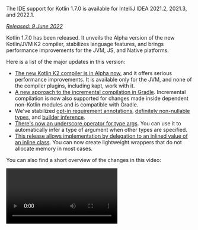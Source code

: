 [//]: # (title: What's new in Kotlin 1.7.0)

<microformat>
   <p>The IDE support for Kotlin 1.7.0 is available for IntelliJ IDEA 2021.2, 2021.3, and 2022.1.</p>
</microformat>

_[Released: 9 June 2022](releases.md#release-details)_

Kotlin 1.7.0 has been released. It unveils the Alpha version of the new Kotlin/JVM K2 compiler, stabilizes language
features, and brings performance improvements for the JVM, JS, and Native platforms.

Here is a list of the major updates in this version:

* [The new Kotlin K2 compiler is in Alpha now](#new-kotlin-k2-compiler-for-the-jvm-in-alpha), and it offers serious
  performance improvements. It is available only for the JVM, and none of the compiler plugins, including kapt, work with it.
* [A new approach to the incremental compilation in Gradle](#a-new-approach-to-incremental-compilation). Incremental
  compilation is now also supported for changes made inside dependent non-Kotlin modules and is compatible with Gradle.
* We've stabilized [opt-in requirement annotations](#stable-opt-in-requirements), [definitely non-nullable types](#stable-definitely-non-nullable-types),
  and [builder inference](#stable-builder-inference).
* [There's now an underscore operator for type args](#underscore-operator-for-type-arguments). You can use it to
  automatically infer a type of argument when other types are specified.
* [This release allows implementation by delegation to an inlined value of an inline class](#allow-implementation-by-delegation-to-an-inlined-value-of-an-inline-class). You can now create
  lightweight wrappers that do not allocate memory in most cases.

You can also find a short overview of the changes in this video:

<video href="54WEfLKtCGk" title="What's new in Kotlin 1.7.0"/>

## New Kotlin K2 compiler for the JVM in Alpha

This Kotlin release introduces the **Alpha** version of the new Kotlin K2 compiler. The new compiler aims to speed up
the development of new language features, unify all of the platforms Kotlin supports, bring performance improvements, and
provide an API for compiler extensions.

We've already published some detailed explanations of our new compiler and its benefits:

* [The Road to the New Kotlin Compiler](https://www.youtube.com/watch?v=iTdJJq_LyoY)
* [K2 Compiler: a Top-Down View](https://www.youtube.com/watch?v=db19VFLZqJM)

It's important to point out that with the Alpha version of the new K2 compiler we were primarily focused on performance
improvements, and it only works with JVM projects. It doesn't support Kotlin/JS, Kotlin/Native, or other multi-platform
projects, and none of compiler plugins, including [kapt](kapt.md), work with it.

Our benchmarks show some outstanding results on our internal projects:

| Project       | Current Kotlin compiler performance | New K2 Kotlin compiler performance | Performance boost |
|---------------|-------------------------------------|------------------------------------|-------------------|
| Kotlin        | 2.2 KLOC/s                          | 4.8 KLOC/s                         | ~ x2.2            |
| YouTrack      | 1.8 KLOC/s                          | 4.2 KLOC/s                         | ~ x2.3            |
| IntelliJ IDEA | 1.8 KLOC/s                          | 3.9 KLOC/s                         | ~ x2.2            |
| Space         | 1.2 KLOC/s                          | 2.8 KLOC/s                         | ~ x2.3            |

> The KLOC/s performance numbers stand for the number of thousands of lines of code that the compiler processes per
> second.
>
> {type="tip"}

You can check out the performance boost on your JVM projects and compare it with the results of the old compiler. To
enable the Kotlin K2 compiler, use the following compiler option:

```bash
-Xuse-k2
```

Also, the K2 compiler [includes a number of bugfixes](https://youtrack.jetbrains.com/issues/KT?q=tag:%20FIR-preview-qa%20%23Resolved).
Please note that even issues with **State: Open** from this list are in fact fixed in K2.

The next Kotlin releases will improve the stability of the K2 compiler and provide more features, so stay tuned!

If you face any performance issues with the Kotlin K2 compiler, please [report them to our issue tracker](https://kotl.in/issue).

## Language

Kotlin 1.7.0 introduces support for implementation by delegation and a new underscore operator for type arguments. It
also stabilizes several language features introduced as previews in previous releases:

* [Implementation by delegation to inlined value of inline class](#allow-implementation-by-delegation-to-an-inlined-value-of-an-inline-class)
* [Underscore operator for type arguments](#underscore-operator-for-type-arguments)
* [Stable builder inference](#stable-builder-inference)
* [Stable opt-in requirements](#stable-opt-in-requirements)
* [Stable definitely non-nullable types](#stable-definitely-non-nullable-types)

### Allow implementation by delegation to an inlined value of an inline class

If you want to create a lightweight wrapper for a value or class instance, it's necessary to implement all interface
methods by hand. Implementation by delegation solves this issue, but it did not work with inline classes before 1.7.0.
This restriction has been removed, so you can now create lightweight wrappers that do not allocate memory in most cases.

```kotlin
interface Bar {
    fun foo() = "foo"
}

@JvmInline
value class BarWrapper(val bar: Bar): Bar by bar

fun main() {
    val bw = BarWrapper(object: Bar {})
    println(bw.foo())
}
```

### Underscore operator for type arguments

Kotlin 1.7.0 introduces an underscore operator, `_`, for type arguments. You can use it to automatically infer a type
argument when other types are specified:

```kotlin
abstract class SomeClass<T> {
    abstract fun execute(): T
}

class SomeImplementation : SomeClass<String>() {
    override fun execute(): String = "Test"
}

class OtherImplementation : SomeClass<Int>() {
    override fun execute(): Int = 42
}

object Runner {
    inline fun <reified S: SomeClass<T>, T> run(): T {
        return S::class.java.getDeclaredConstructor().newInstance().execute()
    }
}

fun main() {
    // T is inferred as String because SomeImplementation derives from SomeClass<String>
    val s = Runner.run<SomeImplementation, _>()
    assert(s == "Test")

    // T is inferred as Int because OtherImplementation derives from SomeClass<Int>
    val n = Runner.run<OtherImplementation, _>()
    assert(n == 42)
}
```

> You can use the underscore operator in any position in the variables list to infer a type argument.
>
{type="note"}

### Stable builder inference

Builder inference is a special kind of type inference that is useful when calling generic builder functions. It helps
the compiler infer the type arguments of a call using the type information about other calls inside its lambda argument.

Starting with 1.7.0, builder inference is automatically activated if a regular type inference cannot get enough
information about a type without specifying the `-Xenable-builder-inference` compiler option, which
was [introduced in 1.6.0](whatsnew16.md#changes-to-builder-inference).

[Learn how to write custom generic builders](using-builders-with-builder-inference.md).

### Stable opt-in requirements

[Opt-in requirements](opt-in-requirements.md) are now [Stable](components-stability.md) and do not require
additional compiler configuration.

Before 1.7.0, the opt-in feature itself required the argument `-opt-in=kotlin.RequiresOptIn` to avoid a warning. It no
longer requires this; however, you can still use the compiler argument `-opt-in` to opt-in for other
annotations, [module-wide](opt-in-requirements.md#module-wide-opt-in).

### Stable definitely non-nullable types

In Kotlin 1.7.0, definitely non-nullable types have been promoted to [Stable](components-stability.md). They provide
better interoperability when extending generic Java classes and interfaces.

You can mark a generic type parameter as definitely non-nullable at the use site with the new syntax `T & Any`. The
syntactic form comes from the notation for [intersection types](https://en.wikipedia.org/wiki/Intersection_type) and is
now limited to a type parameter with nullable upper bounds on the left side of `&` and a non-nullable `Any` on the right
side:

```kotlin
fun <T> elvisLike(x: T, y: T & Any): T & Any = x ?: y

fun main() {
    // OK
    elvisLike<String>("", "").length
    // Error: 'null' cannot be a value of a non-null type
    elvisLike<String>("", null).length

    // OK
    elvisLike<String?>(null, "").length
    // Error: 'null' cannot be a value of a non-null type
    elvisLike<String?>(null, null).length
}
```

Learn more about definitely non-nullable types
in [this KEEP](https://github.com/Kotlin/KEEP/blob/master/proposals/definitely-non-nullable-types.md).

## Kotlin/JVM

This release brings performance improvements for the Kotlin/JVM compiler and a new compiler option. Additionally,
callable references to functional interface constructors have become Stable. Note that since 1.7.0, the default target
version for Kotlin/JVM compilations is `1.8`.

* [Compiler performance optimizations](#compiler-performance-optimizations)
* [New compiler option `-Xjdk-release`](#new-compiler-option-xjdk-release)
* [Stable callable references to functional interface constructors](#stable-callable-references-to-functional-interface-constructors)
* [Removed the JVM target version 1.6](#removed-jvm-target-version-1-6)

### Compiler performance optimizations

Kotlin 1.7.0 introduces performance improvements for the Kotlin/JVM compiler. According to our benchmarks, compilation
time has been [reduced by 10% on average](https://youtrack.jetbrains.com/issue/KT-48233/Switching-to-JVM-IR-backend-increases-compilation-time-by-more-t#focus=Comments-27-6114542.0-0)
compared to Kotlin 1.6.0. Projects with lots of usages of inline functions, for
example, [projects using `kotlinx.html`](https://youtrack.jetbrains.com/issue/KT-51416/Compilation-of-kotlinx-html-DSL-should-still-be-faster),
will compile faster thanks to the improvements to the bytecode postprocessing.

### New compiler option: -Xjdk-release

Kotlin 1.7.0 presents a new compiler option, `-Xjdk-release`. This option is similar to
the [javac's command-line `--release` option](http://openjdk.java.net/jeps/247). The `-Xjdk-release` option controls the
target bytecode version and limits the API of the JDK in the classpath to the specified Java version. For
example, `kotlinc -Xjdk-release=1.8` won't allow referencing `java.lang.Module` even if the JDK in the dependencies is
version 9 or higher.

> This option is [not guaranteed](https://youtrack.jetbrains.com/issue/KT-29974) to be effective for each JDK distribution.
>
{type="note"}

Please leave your feedback
on [this YouTrack ticket](https://youtrack.jetbrains.com/issue/KT-29974/Add-a-compiler-option-Xjdk-release-similar-to-javac-s-release-to).

### Stable callable references to functional interface constructors

[Callable references](reflection.md#callable-references) to functional interface constructors are
now [Stable](components-stability.md). Learn how
to [migrate](fun-interfaces.md#migration-from-an-interface-with-constructor-function-to-a-functional-interface)
from an interface with a constructor function to a functional interface using callable references.

Please report any issues you find in [YouTrack](https://youtrack.jetbrains.com/newissue?project=kt).

### Removed JVM target version 1.6

The default target version for Kotlin/JVM compilations is `1.8`. The `1.6` target has been removed.

Please migrate to JVM target 1.8 or above. Learn how to update the JVM target version for:

* [Gradle](gradle-compiler-options.md#attributes-specific-to-jvm)
* [Maven](maven.md#attributes-specific-to-jvm)
* [The command-line compiler](compiler-reference.md#jvm-target-version)

## Kotlin/Native

Kotlin 1.7.0 includes changes to Objective-C and Swift interoperability and stabilizes features that were introduced in
previous releases. It also brings performance improvements for the new memory manager along with other updates:

* [Performance improvements for the new memory manager](#performance-improvements-for-the-new-memory-manager)
* [Unified compiler plugin ABI with JVM and JS IR backends](#unified-compiler-plugin-abi-with-jvm-and-js-ir-backends)
* [Support for standalone Android executables](#support-for-standalone-android-executables)
* [Interop with Swift async/await: returning `Void` instead of `KotlinUnit`](#interop-with-swift-async-await-returning-void-instead-of-kotlinunit)
* [Prohibited undeclared exceptions through Objective-C bridges](#prohibited-undeclared-exceptions-through-objective-c-bridges)
* [Improved CocoaPods integration](#improved-cocoapods-integration)
* [Overriding of the Kotlin/Native compiler download URL](#overriding-the-kotlin-native-compiler-download-url)

### Performance improvements for the new memory manager

> The new Kotlin/Native memory manager is in [Alpha](components-stability.md).
> It may change incompatibly and require manual migration in the future.
> We would appreciate your feedback in [YouTrack](https://youtrack.jetbrains.com/issue/KT-48525).
>
{type="note"}

The new memory manager is still in Alpha, but it is on its way to becoming [Stable](components-stability.md).
This release delivers significant performance improvements for the new memory manager, especially in garbage
collection (GC). In particular, concurrent implementation of the sweep phase, [introduced in 1.6.20](whatsnew1620.md),
is now enabled by default. This helps reduce the time the application is paused for GC. The new GC scheduler is better
at choosing the GC frequency, especially for larger heaps.

Also, we've specifically optimized debug binaries, ensuring that the proper optimization level and link-time
optimizations are used in the implementation code of the memory manager. This helped us improve execution time by
roughly 30% for debug binaries on our benchmarks.

Try using the new memory manager in your projects to see how it works, and share your feedback with us
in [YouTrack](https://youtrack.jetbrains.com/issue/KT-48525).

### Unified compiler plugin ABI with JVM and JS IR backends

Starting with Kotlin 1.7.0, the Kotlin Multiplatform Gradle plugin uses the embeddable compiler jar for Kotlin/Native by
default. This [feature was announced in 1.6.0](whatsnew16.md#unified-compiler-plugin-abi-with-jvm-and-js-ir-backends) as
Experimental, and now it's Stable and ready to use.

This improvement is very handy for library authors, as it improves the compiler plugin development experience. Before
this release, you had to provide separate artifacts for Kotlin/Native, but now you can use the same compiler plugin
artifacts for Native and other supported platforms.

> This feature might require plugin developers to take migration steps for their existing plugins.
>
> Learn how to prepare your plugin for the update in
> this [YouTrack issue](https://youtrack.jetbrains.com/issue/KT-48595).
>
{type="warning"}

### Support for standalone Android executables

Kotlin 1.7.0 provides full support for generating standard executables for Android Native targets.
It was [introduced in 1.6.20](whatsnew1620.md#support-for-standalone-android-executables), and now it's enabled
by default.

If you want to roll back to the previous behavior when Kotlin/Native generated shared libraries, use the following
setting:

```kotlin
binaryOptions["androidProgramType"] = "nativeActivity"
```

### Interop with Swift async/await: returning Void instead of KotlinUnit

Kotlin `suspend` functions now return the `Void` type instead of `KotlinUnit` in Swift. This is the result of the
improved interop with Swift's `async`/`await`. This feature
was [introduced in 1.6.20](whatsnew1620.md#interop-with-swift-async-await-returning-void-instead-of-kotlinunit),
and this release enables this behavior by default.

You don't need to use the `kotlin.native.binary.unitSuspendFunctionObjCExport=proper` property anymore to return the
proper type for such functions.

### Prohibited undeclared exceptions through Objective-C bridges

When you call Kotlin code from Swift/Objective-C code (or vice versa) and this code throws an exception, it should be
handled by the code where the exception occurred, unless you specifically allowed the forwarding of exceptions between
languages with proper conversion (for example, using the `@Throws` annotation).

Previously, Kotlin had another unintended behavior where undeclared exceptions could "leak" from one language to another
in some cases. Kotlin 1.7.0 fixes that issue, and now such cases lead to program termination.

So, for example, if you have a `{ throw Exception() }` lambda in Kotlin and call it from Swift, in Kotlin 1.7.0 it will
terminate as soon as the exception reaches the Swift code. In previous Kotlin versions, such an exception could leak to
the Swift code.

The `@Throws` annotation continues to work as before.

### Improved CocoaPods integration

Starting with Kotlin 1.7.0, you no longer need to install the `cocoapods-generate` plugin if you want to integrate
CocoaPods in your projects.

Previously, you needed to install both the CocoaPods dependency manager and the `cocoapods-generate` plugin to use
CocoaPods, for example, to handle [iOS dependencies](multiplatform-ios-dependencies.md#with-cocoapods) in
Kotlin Multiplatform Mobile projects.

Now setting up the CocoaPods integration is easier, and we've resolved the issue when `cocoapods-generate` couldn't be
installed on Ruby 3 and later. Now the newest Ruby versions that work better on Apple M1 are also supported.

See how to set up
the [initial CocoaPods integration](native-cocoapods.md#set-up-an-environment-to-work-with-cocoapods).

### Overriding the Kotlin/Native compiler download URL

Starting with Kotlin 1.7.0, you can customize the download URL for the Kotlin/Native compiler. This is useful when
external links on the CI are forbidden.

To override the default base URL `https://download.jetbrains.com/kotlin/native/builds`, use the following Gradle
property:

```none
kotlin.native.distribution.baseDownloadUrl=https://example.com
```

> The downloader will append the native version and target OS to this base URL to ensure it downloads the actual
> compiler distribution.
>
{type="note"}

## Kotlin/JS

Kotlin/JS is receiving further improvements to the [JS IR compiler backend](js-ir-compiler.md) along with other updates
that can make your development experience better:

* [Performance improvements for the new IR backend](#performance-improvements-for-the-new-ir-backend)
* [Minification for member names when using IR](#minification-for-member-names-when-using-ir)
* [Support for older browsers via polyfills in the IR backend](#support-for-older-browsers-via-polyfills-in-the-ir-backend)
* [Dynamically load JavaScript modules from js expressions](#dynamically-load-javascript-modules-from-js-expressions)
* [Specify environment variables for JavaScript test runners](#specify-environment-variables-for-javascript-test-runners)

### Performance improvements for the new IR backend

This release has some major updates that should improve your development experience:

* Incremental compilation performance of Kotlin/JS has been significantly improved. It takes less time to build your JS
  projects. Incremental rebuilds should now be roughly on par with the legacy backend in many cases now.
* The Kotlin/JS final bundle requires less space, as we have significantly reduced the size of the final artifacts.
  We've measured up to a 20% reduction in the production bundle size compared to the legacy backend for some large
  projects.
* Type checking for interfaces has been improved by orders of magnitude.
* Kotlin generates higher-quality JS code

### Minification for member names when using IR

The Kotlin/JS IR compiler now uses its internal information about the relationships of your Kotlin classes and functions
to apply more efficient minification, shortening the names of functions, properties, and classes. This shrinks the
resulting bundled applications.

This type of minification is automatically applied when you build your Kotlin/JS application in production mode and is
enabled by default. To disable member name minification, use the `-Xir-minimized-member-names` compiler flag:

```kotlin
kotlin {
    js(IR) {
        compilations.all {
            compileKotlinTask.kotlinOptions.freeCompilerArgs += listOf("-Xir-minimized-member-names=false")
        }
    }
}
```

### Support for older browsers via polyfills in the IR backend

The IR compiler backend for Kotlin/JS now includes the same polyfills as the legacy backend. This allows code compiled
with the new compiler to run in older browsers that do not support all the methods from ES2015 used by the Kotlin
standard library. Only those polyfills actually used by the project are included in the final bundle, which minimizes
their potential impact on the bundle size.

This feature is enabled by default when using the IR compiler, and you don't need to configure it.

### Dynamically load JavaScript modules from js expressions

When working with the JavaScript modules, most applications use static imports, whose use is covered with
the [JavaScript module integration](js-modules.md). However, Kotlin/JS was missing a mechanism to load JavaScript
modules dynamically at runtime in your applications.

Starting with Kotlin 1.7.0, the `import` statement from JavaScript is supported in `js` blocks, allowing you to
dynamically bring packages into your application at runtime:

```kotlin
val myPackage = js("import('my-package')")
```

### Specify environment variables for JavaScript test runners

To tune Node.js package resolution or pass external information to Node.js tests, you can now specify environment
variables used by the JavaScript test runners. To define an environment variable, use the `environment()` function with
a key-value pair inside the `testTask` block in your build script:

```kotlin
kotlin {
    js {
        nodejs {
            testTask {
                environment("key", "value")
            }
        }
    }
}
```

## Standard library

In Kotlin 1.7.0, the standard library has received a range of changes and improvements. They introduce new features,
stabilize experimental ones, and unify support for named capturing groups for Native, JS, and the JVM:

* [min() and max() collection functions return as non-nullable](#min-and-max-collection-functions-return-as-non-nullable)
* [Regular expression matching at specific indices](#regular-expression-matching-at-specific-indices)
* [Extended support of previous language and API versions](#extended-support-for-previous-language-and-api-versions)
* [Access to annotations via reflection](#access-to-annotations-via-reflection)
* [Stable deep recursive functions](#stable-deep-recursive-functions)
* [Time marks based on inline classes for default time source](#time-marks-based-on-inline-classes-for-default-time-source)
* [New experimental extension functions for Java Optionals](#new-experimental-extension-functions-for-java-optionals)
* [Support for named capturing groups in JS and Native](#support-for-named-capturing-groups-in-js-and-native)

### min() and max() collection functions return as non-nullable

In [Kotlin 1.4.0](whatsnew14.md), we renamed the `min()` and `max()` collection functions to `minOrNull()`
and `maxOrNull()`. These new names better reflect their behavior – returning null if the receiver collection is empty.
It also helped align the functions' behavior with naming conventions used throughout the Kotlin collections API.

The same was true of `minBy()`, `maxBy()`, `minWith()`, and `maxWith()`, which all got their *OrNull() synonyms in
Kotlin 1.4.0. Older functions affected by this change were gradually deprecated.

Kotlin 1.7.0 reintroduces the original function names, but with a non-nullable return type. The new `min()`, `max()`
, `minBy()`, `maxBy()`, `minWith()`, and `maxWith()` functions now strictly return the collection element or throw an
exception.

```kotlin
fun main() {
    val numbers = listOf<Int>()
    println(numbers.maxOrNull()) // "null"
    println(numbers.max()) // "Exception in... Collection is empty."
}
```

### Regular expression matching at specific indices

The `Regex.matchAt()` and `Regex.matchesAt()`
functions, [introduced in 1.5.30](whatsnew1530.md#matching-with-regex-at-a-particular-position), are now Stable. They
provide a way to check whether a regular expression has an exact match at a particular position in a `String`
or `CharSequence`.

`matchesAt()` checks for a match and returns a boolean result:

```kotlin
fun main() {
    val releaseText = "Kotlin 1.7.0 is on its way!"
    // regular expression: one digit, dot, one digit, dot, one or more digits
    val versionRegex = "\\d[.]\\d[.]\\d+".toRegex()

    println(versionRegex.matchesAt(releaseText, 0)) // "false"
    println(versionRegex.matchesAt(releaseText, 7)) // "true"
}
```

`matchAt()` returns the match if it's found, or `null` if it isn't:

```kotlin
fun main() {
    val releaseText = "Kotlin 1.7.0 is on its way!"
    val versionRegex = "\\d[.]\\d[.]\\d+".toRegex()

    println(versionRegex.matchAt(releaseText, 0)) // "null"
    println(versionRegex.matchAt(releaseText, 7)?.value) // "1.7.0"
}
```

We'd be grateful for your feedback on this [YouTrack issue](https://youtrack.jetbrains.com/issue/KT-34021).

### Extended support for previous language and API versions

To support library authors developing libraries that are meant to be consumable in a wide range of previous Kotlin
versions, and to address the increased frequency of major Kotlin releases, we have extended our support for previous
language and API versions.

With Kotlin 1.7.0, we're supporting three previous language and API versions rather than two. This means Kotlin 1.7.0
supports the development of libraries targeting Kotlin versions down to 1.4.0. For more information on backward
compatibility, see [Compatibility modes](compatibility-modes.md).

### Access to annotations via reflection

The `KAnnotatedElement.[findAnnotations()](https://kotlinlang.org/api/latest/jvm/stdlib/kotlin.reflect.full/find-annotations.html)`
extension function, which was first [introduced in 1.6.0](whatsnew16.md#repeatable-annotations-with-runtime-retention-for-1-8-jvm-target),
is now [Stable](components-stability.md). This [reflection](reflection.md)
function returns all annotations of a given type on an element, including individually applied and repeated annotations.

```kotlin
@Repeatable
annotation class Tag(val name: String)

@Tag("First Tag")
@Tag("Second Tag")
fun taggedFunction() {
    println("I'm a tagged function!")
}

fun main() {
    val x = ::taggedFunction
    val foo = x as KAnnotatedElement
    println(foo.findAnnotations<Tag>()) // [@Tag(name=First Tag), @Tag(name=Second Tag)]
}
```

### Stable deep recursive functions

Deep recursive functions have been available as an experimental feature
since [Kotlin 1.4.0](https://blog.jetbrains.com/kotlin/2020/07/kotlin-1-4-rc-debugging-coroutines/#Defining_deep_recursive_functions_using_coroutines),
and they are now [Stable](components-stability.md) in Kotlin 1.7.0. Using `DeepRecursiveFunction`, you can define a
function that keeps its stack on the heap instead of using the actual call stack. This allows you to run very deep
recursive computations. To call a deep recursive function, `invoke` it.

In this example, a deep recursive function is used to calculate the depth of a binary tree recursively. Even though this
sample function calls itself recursively 100,000 times, no `StackOverflowError` is thrown:

```kotlin
class Tree(val left: Tree?, val right: Tree?)

val calculateDepth = DeepRecursiveFunction<Tree?, Int> { t ->
    if (t == null) 0 else maxOf(
        callRecursive(t.left),
        callRecursive(t.right)
    ) + 1
}

fun main() {
    // Generate a tree with a depth of 100_000
    val deepTree = generateSequence(Tree(null, null)) { prev ->
        Tree(prev, null)
    }.take(100_000).last()

    println(calculateDepth(deepTree)) // 100000
}
```

Consider using deep recursive functions in your code where your recursion depth exceeds 1000 calls.

### Time marks based on inline classes for default time source

Kotlin 1.7.0 improves the performance of time measurement functionality by changing the time marks returned
by `TimeSource.Monotonic` into inline value classes. This means that calling functions like `markNow()`, `elapsedNow()`
, `measureTime()`, and `measureTimedValue()` doesn't allocate wrapper classes for their `TimeMark` instances. Especially
when measuring a piece of code that is part of a hot path, this can help minimize the performance impact of the
measurement:

```kotlin
@OptIn(ExperimentalTime::class)
fun main() {
    val mark = TimeSource.Monotonic.markNow() // Returned `TimeMark` is inline class
    val elapsedDuration = mark.elapsedNow()
}
```

> This optimization is only available if the time source from which the `TimeMark` is obtained is statically known to
> be `TimeSource.Monotonic`.
>
{type="note"}

### New experimental extension functions for Java Optionals

Kotlin 1.7.0 comes with new convenience functions that simplify working with `Optional` classes in Java. These new
functions can be used to unwrap and convert optional objects on the JVM and help make working with Java APIs more
concise.

The `getOrNull()`, `getOrDefault()`, and `getOrElse()` extension functions allow you to get the value of an `Optional`
if it's present. Otherwise, you get `null`, a default value, or a value returned by a function, respectively:

```kotlin
val presentOptional = Optional.of("I'm here!")

println(presentOptional.getOrNull())
// "I'm here!"

val absentOptional = Optional.empty<String>()

println(absentOptional.getOrNull())
// null
println(absentOptional.getOrDefault("Nobody here!"))
// "Nobody here!"
println(absentOptional.getOrElse {
    println("Optional was absent!")
    "Default value!"
})
// "Optional was absent!"
// "Default value!"
```

The `toList()`, `toSet()`, and `asSequence()` extension functions convert the value of a present `Optional` to a list,
set, or sequence, or return an empty collection otherwise. The `toCollection()` extension function appends
the `Optional` value to an already existing destination collection:

```kotlin
val presentOptional = Optional.of("I'm here!")
val absentOptional = Optional.empty<String>()
println(presentOptional.toList() + "," + absentOptional.toList())
// ["I'm here!"], []
println(presentOptional.toSet() + "," + absentOptional.toSet())
// ["I'm here!"], []
val myCollection = mutableListOf<String>()
absentOptional.toCollection(myCollection)
println(myCollection)
// []
presentOptional.toCollection(myCollection)
println(myCollection)
// ["I'm here!"]
val list = listOf(presentOptional, absentOptional).flatMap { it.asSequence() }
println(list)
// ["I'm here!"]
```

These extension functions are being introduced as Experimental in Kotlin 1.7.0. You can learn more about `Optional`
extensions in [this KEEP](https://github.com/Kotlin/KEEP/pull/291). As always, we welcome your feedback in
the [Kotlin issue tracker](https://kotl.in/issue).

### Support for named capturing groups in JS and Native

Starting with Kotlin 1.7.0, named capturing groups are supported not only on the JVM, but on the JS and Native platforms
as well.

To give a name to a capturing group, use the (`?<name>group`) syntax in your regular expression. To get the text matched
by a group, call the newly introduced [`MatchGroupCollection.get()`](https://kotlinlang.org/api/latest/jvm/stdlib/kotlin.text/get.html)
function and pass the group name.

#### Retrieve matched group value by name

Consider this example for matching city coordinates. To get a collection of groups matched by the regular expression,
use [`groups`](https://kotlinlang.org/api/latest/jvm/stdlib/kotlin.text/-match-result/groups.html). Compare retrieving a
group's contents by its number (index) and by its name using `value`:

```kotlin
fun main() {
    val regex = "\\b(?<city>[A-Za-z\\s]+),\\s(?<state>[A-Z]{2}):\\s(?<areaCode>[0-9]{3})\\b".toRegex()
    val input = "Coordinates: Austin, TX: 123"
    val match = regex.find(input)!!
    println(match.groups["city"]?.value) // "Austin" — by name
    println(match.groups[2]?.value) // "TX" — by number
}
```

#### Named backreferencing

You can now also use group names when backreferencing groups. Backreferences match the same text that was previously
matched by a capturing group. For this, use the `\k<name>` syntax in your regular expression:

```kotlin
fun backRef() {
    val regex = "(?<title>\\w+), yes \\k<title>".toRegex()
    val match = regex.find("Do you copy? Sir, yes Sir!")!!
    println(match.value) // "Sir, yes Sir"
    println(match.groups["title"]?.value) // "Sir"
}
```

#### Named groups in replacement expressions

Named group references can be used with replacement expressions. Consider
the [`replace()`](https://kotlinlang.org/api/latest/jvm/stdlib/kotlin.text/-regex/replace.html) function that substitutes all
occurrences of the specified regular expression in the input with a replacement expression, and
the [`replaceFirst()`](https://kotlinlang.org/api/latest/jvm/stdlib/kotlin.text/-regex/replace-first.html) function that
swaps the first match only.

Occurrences of `${name}` in the replacement string are substituted with the subsequences corresponding to the captured
groups with the specified name. You can compare replacements in group references by name and index:

```kotlin
fun dateReplace() {
    val dateRegex = Regex("(?<dd>\\d{2})-(?<mm>\\d{2})-(?<yyyy>\\d{4})")
    val input = "Date of birth: 27-04-2022"
    println(dateRegex.replace(input, "\${yyyy}-\${mm}-\${dd}")) // "Date of birth: 2022-04-27" — by name
    println(dateRegex.replace(input, "\$3-\$2-\$1")) // "Date of birth: 2022-04-27" — by number
}
```

## Gradle

This release introduces new build reports, support for Gradle plugin variants, new statistics in kapt, and a lot more:

* [A new approach to incremental compilation](#a-new-approach-to-incremental-compilation)
* [New build reports for tracking compiler performance](#build-reports-for-kotlin-compiler-tasks)
* [Changes to the minimum supported versions of Gradle and the Android Gradle plugin](#bumping-minimum-supported-versions)
* [Support for Gradle plugin variants](#support-for-gradle-plugin-variants)
* [Updates in the Kotlin Gradle plugin API](#updates-in-the-kotlin-gradle-plugin-api)
* [Availability of the sam-with-receiver plugin via the plugins API](#the-sam-with-receiver-plugin-is-available-via-the-plugins-api)
* [Changes in compile tasks](#changes-in-compile-tasks)
* [New statistics of generated files by each annotation processor in kapt](#statistics-of-generated-files-by-each-annotation-processor-in-kapt)
* [Deprecation of the kotlin.compiler.execution.strategy system property](#deprecation-of-the-kotlin-compiler-execution-strategy-system-property)
* [Removal of deprecated options, methods, and plugins](#removal-of-deprecated-options-methods-and-plugins)

### A new approach to incremental compilation

> The new approach to incremental compilation is [Experimental](components-stability.md). It may be dropped or changed at any time.
> Opt-in is required (see the details below). We encourage you to use it only for evaluation purposes, and we would
> appreciate your feedback in [YouTrack](https://youtrack.jetbrains.com/issues/KT).
>
{type="warning"}

In Kotlin 1.7.0, we've reworked incremental compilation for cross-module changes. Now incremental compilation is also
supported for changes made inside dependent non-Kotlin modules, and it is compatible with
the [Gradle build cache](https://docs.gradle.org/current/userguide/build_cache.html). Support for compilation avoidance
has also been improved.

We expect you'll see the most significant benefit of the new approach if you use the build cache or frequently make
changes in non-Kotlin Gradle modules. Our tests for the Kotlin project on the `kotlin-gradle-plugin` module show an
improvement of greater than 80% for the changes after the cache hit.

To try this new approach, set the following option in your `gradle.properties`:

```none
kotlin.incremental.useClasspathSnapshot=true
```

> The new approach to incremental compilation is currently available for the JVM backend in the Gradle build system
> only.
>
{type="note"}

Learn how the new approach to incremental compilation is implemented under the hood in
[this blog post](https://blog.jetbrains.com/kotlin/2022/07/a-new-approach-to-incremental-compilation-in-kotlin/).

Our plan is to stabilize this technology and add support for other backends (JS, for instance) and build systems. We'd
appreciate your reports in [YouTrack](https://youtrack.jetbrains.com/issues/KT) about any issues or strange behavior you
encounter in this compilation scheme. Thank you!

The Kotlin team is very grateful to [Ivan Gavrilovic](https://github.com/gavra0), [Hung Nguyen](https://github.com/hungvietnguyen),
[Cédric Champeau](https://github.com/melix), and other external contributors for their help.

### Build reports for Kotlin compiler tasks

> Kotlin build reports are [Experimental](components-stability.md). They may be dropped or changed at any time.
> Opt-in is required (see details below). Use them only for evaluation purposes. We appreciate your feedback on them
> in [YouTrack](https://youtrack.jetbrains.com/issues/KT).
>
{type="warning"}

Kotlin 1.7.0 introduces build reports that help track compiler performance. Reports contain the durations of different
compilation phases and reasons why compilation couldn't be incremental.

Build reports come in handy when you want to investigate issues with compiler tasks, for example:

* When the Gradle build takes too much time and you want to understand the root cause of the poor performance.
* When the compilation time for the same project differs, sometimes taking seconds, sometimes taking minutes.

To enable build reports, declare where to save the build report output in `gradle.properties`:

```none
kotlin.build.report.output=file
```

The following values (and their combinations) are available:

* `file` saves build reports in a local file.
* `build_scan` saves build reports in the `custom values` section of the [build scan](https://scans.gradle.com/).

  > The Gradle Enterprise plugin limits the number of custom values and their length. In big projects, some values could
  be lost.
  >
  {type="note"}

* `http` posts build reports using HTTP(S). The POST method sends metrics in the JSON format. Data may change from version
  to version. You can see the current version of the sent data in the [Kotlin repository](https://github.com/JetBrains/kotlin/blob/master/libraries/tools/kotlin-gradle-plugin/src/common/kotlin/org/jetbrains/kotlin/gradle/report/data/GradleCompileStatisticsData.kt).

There are two common cases that analyzing build reports for long-running compilations can help you resolve:

* The build wasn't incremental. Analyze the reasons and fix underlying problems.
* The build was incremental, but took too much time. Try to reorganize source files — split big files, save separate
  classes in different files, refactor large classes, declare top-level functions in different files, and so on.

Learn more about new build reports in [this blog post](https://blog.jetbrains.com/kotlin/2022/06/introducing-kotlin-build-reports/).

You are welcome to try using build reports in your infrastructure. If you have any feedback, encounter any issues, or
want to suggest improvements, please don't hesitate to report them in
our [issue tracker](https://youtrack.jetbrains.com/newIssue). Thank you!

### Bumping minimum supported versions

Starting with Kotlin 1.7.0, the minimum supported Gradle version is 6.7.1. We had
to [raise the version](https://youtrack.jetbrains.com/issue/KT-49733/Bump-minimal-supported-Gradle-version-to-6-7-1) to
support [Gradle plugin variants](#support-for-gradle-plugin-variants) and the new Gradle API. In the future, we should
not have to raise the minimum supported version as often, thanks to the Gradle plugin variants feature.

Also, the minimal supported Android Gradle plugin version is now 3.6.4.

### Support for Gradle plugin variants

Gradle 7.0 introduced a new feature for Gradle plugin authors
— [plugins with variants](https://docs.gradle.org/7.0/userguide/implementing_gradle_plugins.html#plugin-with-variants).
This feature makes it easier to add support for new Gradle features while maintaining compatibility for Gradle versions
below 7.1. Learn more about [variant selection in Gradle](https://docs.gradle.org/current/userguide/variant_model.html).

With Gradle plugin variants, we can ship different Kotlin Gradle plugin variants for different Gradle versions. The goal
is to support the base Kotlin compilation in the `main` variant, which corresponds to the oldest supported versions of
Gradle. Each variant will have implementations for Gradle features from a corresponding release. The latest variant will
support the widest Gradle feature set. With this approach, we can extend support for older Gradle versions with limited
functionality.

Currently, there are only two variants of the Kotlin Gradle plugin:

* `main` for Gradle versions 6.7.1–6.9.3
* `gradle70` for Gradle versions 7.0 and higher

In future Kotlin releases, we may add more.

To check which variant your build uses, enable
the [`--info` log level](https://docs.gradle.org/current/userguide/logging.html#sec:choosing_a_log_level) and find a
string in the output starting with `Using Kotlin Gradle plugin`, for example, `Using Kotlin Gradle plugin main variant`.

> Here are workarounds for some known issues with variant selection in Gradle:
> * [ResolutionStrategy in pluginManagement is not working for plugins with multivariants](https://github.com/gradle/gradle/issues/20545)
> * [Plugin variants are ignored when a plugin is added as the `buildSrc` common dependency](https://github.com/gradle/gradle/issues/20847)
>
{type="note"}

Leave your feedback
on [this YouTrack ticket](https://youtrack.jetbrains.com/issue/KT-49227/Support-Gradle-plugins-variants).

### Updates in the Kotlin Gradle plugin API

The Kotlin Gradle plugin API artifact has received several improvements:

* There are new interfaces for Kotlin/JVM and Kotlin/kapt tasks with user-configurable inputs.
* There is a new `KotlinBasePlugin` interface that all Kotlin plugins inherit from. Use this interface when you want to
  trigger some configuration action whenever any Kotlin Gradle plugin (JVM, JS, Multiplatform, Native, and other
  platforms) is applied:

  ```kotlin
  project.plugins.withType<org.jetbrains.kotlin.gradle.plugin.KotlinBasePlugin>() {
      // Configure your action here
  }
  ```
  You can leave your feedback about the `KotlinBasePlugin`
  in [this YouTrack ticket](https://youtrack.jetbrains.com/issue/KT-48008/Consider-offering-a-KotlinBasePlugin).

* We've laid the groundwork for the Android Gradle plugin to configure Kotlin compilation within itself, meaning you
  won't need to add the Kotlin Android Gradle plugin to your build.
  Follow [Android Gradle Plugin release announcements](https://developer.android.com/studio/releases/gradle-plugin) to
  learn about the added support and try it out!

### The sam-with-receiver plugin is available via the plugins API

The [sam-with-receiver compiler plugin](sam-with-receiver-plugin.md) is now available via
the [Gradle plugins DSL](https://docs.gradle.org/current/userguide/plugins.html#sec:plugins_block):

```kotlin
plugins {
    id("org.jetbrains.kotlin.plugin.sam.with.receiver") version "$kotlin_version"
}
```

### Changes in compile tasks

Compile tasks have received lots of changes in this release:

* Kotlin compile tasks no longer inherit the Gradle `AbstractCompile` task. They inherit only the `DefaultTask`.
* The `AbstractCompile` task has the `sourceCompatibility` and `targetCompatibility` inputs. Since the `AbstractCompile`
  task is no longer inherited, these inputs are no longer available in Kotlin users' scripts.
* The `SourceTask.stableSources` input is no longer available, and you should use the `sources` input. `setSource(...)`
  methods are still available.
* All compile tasks now use the `libraries` input for a list of libraries required for compilation. The `KotlinCompile`
  task still has the deprecated Kotlin property `classpath`, which will be removed in future releases.
* Compile tasks still implement the `PatternFilterable` interface, which allows the filtering of Kotlin sources.
  The `sourceFilesExtensions` input was removed in favor of using `PatternFilterable` methods.
* The deprecated `Gradle destinationDir: File` output was replaced with the `destinationDirectory: DirectoryProperty`
  output.
* The Kotlin/Native `AbstractNativeCompile` task now inherits the `AbstractKotlinCompileTool` base class. This is an
  initial step toward integrating Kotlin/Native build tools into all the other tools.

Please leave your feedback in [this YouTrack ticket](https://youtrack.jetbrains.com/issue/KT-32805).

### Statistics of generated files by each annotation processor in kapt

The `kotlin-kapt` Gradle plugin
already [reports performance statistics for each processor](https://github.com/JetBrains/kotlin/pull/4280). Starting
with Kotlin 1.7.0, it can also report statistics on the number of generated files for each annotation processor.

This is useful to track if there are unused annotation processors as a part of the build. You can use the generated
report to find modules that trigger unnecessary annotation processors and update the modules to prevent that.

Enable the statistics in two steps:

* Set the `showProcessorStats` flag to `true` in your `build.gradle.kts`:

  ```kotlin
  kapt {
      showProcessorStats = true
  }
  ```

* Set the `kapt.verbose` Gradle property to `true` in your `gradle.properties`:
  
  ```none
  kapt.verbose=true
  ```

> You can also enable verbose output via the [command line option `verbose`](kapt.md#use-in-cli).
>
{type="note"}

The statistics will appear in the logs with the `info` level. You'll see the `Annotation processor stats:` line followed
by statistics on the execution time of each annotation processor. After these lines, there will be
the `Generated files report:` line followed by statistics on the number of generated files for each annotation
processor. For example:

```text
[INFO] Annotation processor stats:
[INFO] org.mapstruct.ap.MappingProcessor: total: 290 ms, init: 1 ms, 3 round(s): 289 ms, 0 ms, 0 ms
[INFO] Generated files report:
[INFO] org.mapstruct.ap.MappingProcessor: total sources: 2, sources per round: 2, 0, 0
```

Please leave your feedback
in [this YouTrack ticket](https://youtrack.jetbrains.com/issue/KT-51132/KAPT-Support-reporting-the-number-of-generated-files-by-each-ann).

### Deprecation of the kotlin.compiler.execution.strategy system property

Kotlin 1.6.20
introduced [new properties for defining a Kotlin compiler execution strategy](whatsnew1620.md#properties-for-defining-kotlin-compiler-execution-strategy).
In Kotlin 1.7.0, a deprecation cycle has started for the old system property `kotlin.compiler.execution.strategy` in
favor of the new properties.

When using the `kotlin.compiler.execution.strategy` system property, you'll receive a warning. This property will be
deleted in future releases. To preserve the old behavior, replace the system property with the Gradle property of the
same name. You can do this in `gradle.properties`, for example:

```none
kotlin.compiler.execution.strategy=out-of-process
```

You can also use the compile task property `compilerExecutionStrategy`. Learn more about this on
the [Gradle page](gradle-compilation-and-caches.md#defining-kotlin-compiler-execution-strategy).

### Removal of deprecated options, methods, and plugins

#### Removal of the useExperimentalAnnotation method

In Kotlin 1.7.0, we completed the deprecation cycle for the `useExperimentalAnnotation` Gradle method. Use `optIn()`
instead to opt in to using an API in a module.

For example, if your Gradle module is multiplatform:

```kotlin
sourceSets {
    all {
        languageSettings.optIn("org.mylibrary.OptInAnnotation")
    }
}
```

Learn more about [opt-in requirements](opt-in-requirements.md) in Kotlin.

#### Removal of deprecated compiler options

We've completed the deprecation cycle for several compiler options:

* The `kotlinOptions.jdkHome` compiler option was deprecated in 1.5.30 and has been removed in the current release.
  Gradle builds now fail if they contain this option. We encourage you to
  use [Java toolchains](whatsnew1530.md#support-for-java-toolchains), which have been supported since Kotlin 1.5.30.
* The deprecated `noStdlib` compiler option has also been removed. The Gradle plugin uses
  the `kotlin.stdlib.default.dependency=true` property to control whether the Kotlin standard library is present.

> The compiler arguments `-jdkHome` and `-no-stdlib` are still available.
>
{type="note"}

#### Removal of deprecated plugins

In Kotlin 1.4.0, the `kotlin2js` and `kotlin-dce-plugin` plugins were deprecated, and they have been removed in this
release. Instead of `kotlin2js`, use the new `org.jetbrains.kotlin.js` plugin. Dead code elimination (DCE) works when
the Kotlin/JS Gradle plugin is [properly configured](javascript-dce.md).

In Kotlin 1.6.0, we changed the deprecation level of the `KotlinGradleSubplugin` class to `ERROR`. Developers used this
class for writing compiler plugins. In this
release, [this class has been removed](https://youtrack.jetbrains.com/issue/KT-48831/). Use
the `KotlinCompilerPluginSupportPlugin` class instead.

> The best practice is to use Kotlin plugins with versions 1.7.0 and higher throughout your project.
>
{type="tip"}

#### Removal of the deprecated coroutines DSL option and property

We removed the deprecated `kotlin.experimental.coroutines` Gradle DSL option and the `kotlin.coroutines` property used
in `gradle.properties`. Now you can just use _[suspending functions](coroutines-basics.md#extract-function-refactoring)_
or [add the `kotlinx.coroutines` dependency](gradle-configure-project.md#set-a-dependency-on-a-kotlinx-library) to your build
script.

Learn more about coroutines in the [Coroutines guide](coroutines-guide.md).

#### Removal of the type cast in the toolchain extension method

Before Kotlin 1.7.0, you had to do the type cast into the `JavaToolchainSpec` class when configuring the Gradle
toolchain with Kotlin DSL:

```kotlin
kotlin {
    jvmToolchain {
        (this as JavaToolchainSpec).languageVersion.set(JavaLanguageVersion.of(<MAJOR_JDK_VERSION>)
    }
}
```

Now, you can omit the `(this as JavaToolchainSpec)` part:

```kotlin
kotlin {
    jvmToolchain {
        languageVersion.set(JavaLanguageVersion.of(<MAJOR_JDK_VERSION>)
    }
}
```

## Migrating to Kotlin 1.7.0

### Install Kotlin 1.7.0

IntelliJ IDEA 2022.1 and Android Studio Chipmunk (212) automatically suggest updating the Kotlin plugin to 1.7.0.

> For IntelliJ IDEA 2022.2, and Android Studio Dolphin (213) or Android Studio Electric Eel (221), the Kotlin plugin 1.7.0 will be delivered with upcoming IntelliJ IDEA and Android Studios updates.
> 
{type="note"}

The new command-line compiler is available for download on the [GitHub release page](https://github.com/JetBrains/kotlin/releases/tag/v1.7.0).

### Migrate existing or start a new project with Kotlin 1.7.0

* To migrate existing projects to Kotlin 1.7.0, change the Kotlin version to `1.7.0` and reimport your Gradle or Maven
project. [Learn how to update to Kotlin 1.7.0](releases.md#update-to-a-new-kotlin-version).

* To start a new project with Kotlin 1.7.0, update the Kotlin plugin and run the Project Wizard from **File** \| **New** \|
**Project**.

### Compatibility guide for Kotlin 1.7.0

Kotlin 1.7.0 is a [feature release](kotlin-evolution-principles.md#language-and-tooling-releases) and can, therefore, bring changes that are incompatible with your code written for earlier versions of the language.
Find the detailed list of such changes in the [Compatibility guide for Kotlin 1.7.0](compatibility-guide-17.md).
